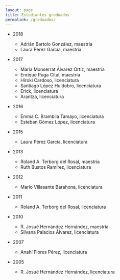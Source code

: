 ```yaml
---
layout: page
title: Estudiantes graduados
permalink: /graduados/
---
```



* 2018
  * Adrián Bartolo González, maestría
  * Laura Pérez García, maestría

* 2017
  * María Monserrat Álvarez Ortíz, maestría
  * Enrique Puga Cital, maestría
  * Hiroki Cardoso, licenciatura
  * Santiago López Huidobro, licenciatura
  * Erick, licenciatura
  * Arantza, licenciatura
  
* 2016
  * Emma C. Brambila Tamayo, licenciatura
  * Esteban Gómez López, licenciatura
  
* 2015
  * Laura Pérez García, licenciatura

* 2013
  * Roland A. Terborg del Rosal, maestría
  * Ruth Bustos Ramírez, licenciatura
  
* 2012
  * Mario Villasante Barahona, licenciatura
  
* 2011
  * Roland A. Terborg del Rosal, licenciatura
 
* 2010
  * R. Josué Hernández Hernández, maestría
  * Silvana Palacios Álvarez, licenciatura
  
* 2007
  * Anahí Flores Pérez, licenciatura
  
* 2005
  * R. Josué Hernández Hernández, licenciatura
  



